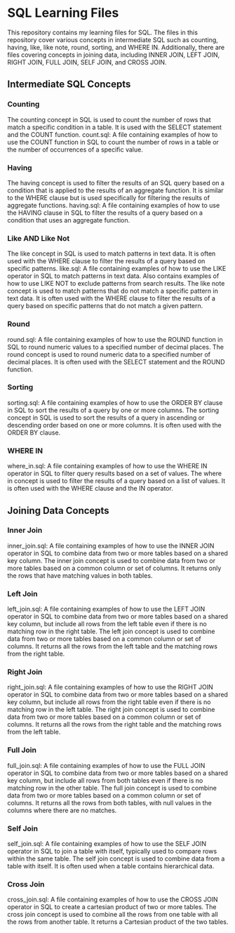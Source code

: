 # SQL Learning Files
This repository contains my learning files for SQL. The files in this repository cover various concepts in intermediate SQL such as counting, having, like, like note, round, sorting, and WHERE IN. Additionally, there are files covering concepts in joining data, including INNER JOIN, LEFT JOIN, RIGHT JOIN, FULL JOIN, SELF JOIN, and CROSS JOIN.

## Intermediate SQL Concepts
### Counting
The counting concept in SQL is used to count the number of rows that match a specific condition in a table. It is used with the SELECT statement and the COUNT function.
count.sql: A file containing examples of how to use the COUNT function in SQL to count the number of rows in a table or the number of occurrences of a specific value.
### Having
The having concept is used to filter the results of an SQL query based on a condition that is applied to the results of an aggregate function. It is similar to the WHERE clause but is used specifically for filtering the results of aggregate functions.
having.sql: A file containing examples of how to use the HAVING clause in SQL to filter the results of a query based on a condition that uses an aggregate function.
### Like AND Like Not
The like concept in SQL is used to match patterns in text data. It is often used with the WHERE clause to filter the results of a query based on specific patterns.
like.sql: A file containing examples of how to use the LIKE operator in SQL to match patterns in text data. Also contains examples of how to use LIKE NOT to exclude patterns from search results.
The like note concept is used to match patterns that do not match a specific pattern in text data. It is often used with the WHERE clause to filter the results of a query based on specific patterns that do not match a given pattern.
### Round
round.sql: A file containing examples of how to use the ROUND function in SQL to round numeric values to a specified number of decimal places.
The round concept is used to round numeric data to a specified number of decimal places. It is often used with the SELECT statement and the ROUND function.
### Sorting
sorting.sql: A file containing examples of how to use the ORDER BY clause in SQL to sort the results of a query by one or more columns.
The sorting concept in SQL is used to sort the results of a query in ascending or descending order based on one or more columns. It is often used with the ORDER BY clause.
### WHERE IN
where_in.sql: A file containing examples of how to use the WHERE IN operator in SQL to filter query results based on a set of values.
The where in concept is used to filter the results of a query based on a list of values. It is often used with the WHERE clause and the IN operator.
## Joining Data Concepts
### Inner Join
inner_join.sql: A file containing examples of how to use the INNER JOIN operator in SQL to combine data from two or more tables based on a shared key column.
The inner join concept is used to combine data from two or more tables based on a common column or set of columns. It returns only the rows that have matching values in both tables.
### Left Join
left_join.sql: A file containing examples of how to use the LEFT JOIN operator in SQL to combine data from two or more tables based on a shared key column, but include all rows from the left table even if there is no matching row in the right table.
The left join concept is used to combine data from two or more tables based on a common column or set of columns. It returns all the rows from the left table and the matching rows from the right table.
### Right Join
right_join.sql: A file containing examples of how to use the RIGHT JOIN operator in SQL to combine data from two or more tables based on a shared key column, but include all rows from the right table even if there is no matching row in the left table.
The right join concept is used to combine data from two or more tables based on a common column or set of columns. It returns all the rows from the right table and the matching rows from the left table.
### Full Join
full_join.sql: A file containing examples of how to use the FULL JOIN operator in SQL to combine data from two or more tables based on a shared key column, but include all rows from both tables even if there is no matching row in the other table.
The full join concept is used to combine data from two or more tables based on a common column or set of columns. It returns all the rows from both tables, with null values in the columns where there are no matches.
### Self Join
self_join.sql: A file containing examples of how to use the SELF JOIN operator in SQL to join a table with itself, typically used to compare rows within the same table.
The self join concept is used to combine data from a table with itself. It is often used when a table contains hierarchical data.
### Cross Join
cross_join.sql: A file containing examples of how to use the CROSS JOIN operator in SQL to create a cartesian product of two or more tables.
The cross join concept is used to combine all the rows from one table with all the rows from another table. It returns a Cartesian product of the two tables.

